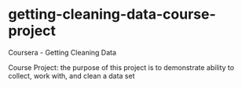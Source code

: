 # getting-cleaning-data-course-project
Coursera - Getting Cleaning Data

Course Project: the purpose of this project is to demonstrate ability to collect, work with, and clean a data set
